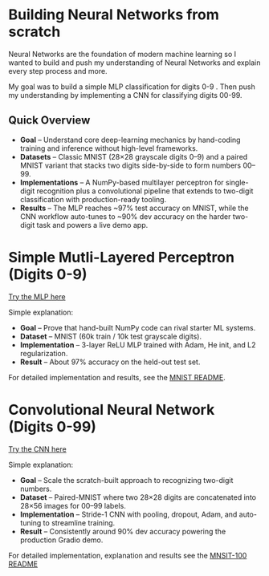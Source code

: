 # Building Neural Networks from scratch

Neural Networks are the foundation of modern machine learning so I wanted to build and push my understanding of Neural Networks and explain every step process and more. 

My goal was to build a simple MLP classification for digits 0-9 . Then push my understanding by implementing a CNN for classifying digits 00-99. 

## Quick Overview
- **Goal** – Understand core deep-learning mechanics by hand-coding training and inference without high-level frameworks.
- **Datasets** – Classic MNIST (28×28 grayscale digits 0–9) and a paired MNIST variant that stacks two digits side-by-side to form numbers 00–99.
- **Implementations** – A NumPy-based multilayer perceptron for single-digit recognition plus a convolutional pipeline that extends to two-digit classification with production-ready tooling.
- **Results** – The MLP reaches ~97% test accuracy on MNIST, while the CNN workflow auto-tunes to ~90% dev accuracy on the harder two-digit task and powers a live demo app.

# Simple Mutli-Layered Perceptron (Digits 0-9)
[Try the MLP here](https://huggingface.co/spaces/Eli181927/elliot_digit_classifier/)

Simple explanation:
- **Goal** – Prove that hand-built NumPy code can rival starter ML systems.
- **Dataset** – MNIST (60k train / 10k test grayscale digits).
- **Implementation** – 3-layer ReLU MLP trained with Adam, He init, and L2 regularization.
- **Result** – About 97% accuracy on the held-out test set.

For detailed implementation and results, see the [MNIST README](MNIST/README.md). 


# Convolutional Neural Network (Digits 0-99)
[Try the CNN here]()

Simple explanation:
- **Goal** – Scale the scratch-built approach to recognizing two-digit numbers.
- **Dataset** – Paired-MNIST where two 28×28 digits are concatenated into 28×56 images for 00–99 labels.
- **Implementation** – Stride-1 CNN with pooling, dropout, Adam, and auto-tuning to streamline training.
- **Result** – Consistently around 90% dev accuracy powering the production Gradio demo.

For detailed implementation, explanation and results see the [MNSIT-100 README](MNIST-100/README.md)
